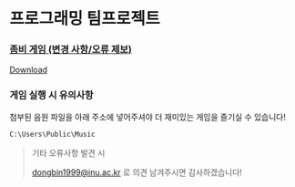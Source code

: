 # 프로그래밍 팀프로젝트

### [좀비 게임 (변경 사항/오류 제보)](https://dongbin1999.github.io/jekyll/update/Programming-TeamProject/)

[Download](https://github.com/dongbin1999/Programming-TeamProject)



### 게임 실행 시 유의사항

첨부된 음원 파일을 아래 주소에 넣어주셔야 더 재미있는 게임을 즐기실 수 있습니다! 

```html
C:\Users\Public\Music
```





> 기타 오류사항 발견 시
>
> <dongbin1999@inu.ac.kr> 로 의견 남겨주시면 감사하겠습니다!
